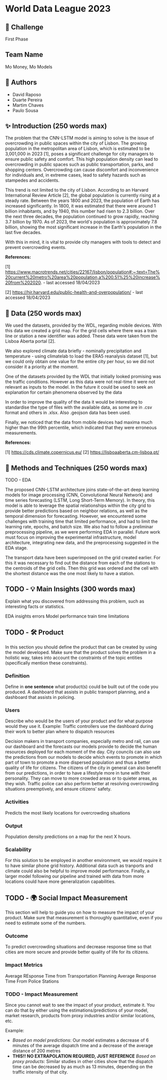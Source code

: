 ﻿# World Data League 2023

## 🎯 Challenge
First Phase

## Team Name
Mo Money, Mo Models


## 👥 Authors
* David Raposo
* Duarte Pereira
* Martim Chaves
* Paulo Sousa


## ✨ Introduction (250 words max)

The problem that the CNN-LSTM model is aiming to solve is the issue of overcrowding in public spaces within the city of Lisbon. The growing population in the metropolitan area of Lisbon, which is estimated to be 3,001,000 in 2023 [1], poses a significant challenge for city managers to ensure public safety and comfort. This high population density can lead to overcrowding in public spaces such as public transportation, parks, and shopping centers. Overcrowding can cause discomfort and inconvenience for individuals and, in extreme cases, lead to safety hazards such as stampedes and accidents.

This trend is not limited to the city of Lisbon. According to an Harvard International Review Article [2], the global population is currently rising at a steady rate. Between the years 1800 and 2023, the population of Earth has increased significantly. In 1800, it was estimated that there were around 1 billion inhabitants, and by 1940, this number had risen to 2.3 billion. Over the next three decades, the population continued to grow rapidly, reaching 3.7 billion by 1970. As of 2023, the world's population is approximately 7.8 billion, showing the most significant increase in the Earth's population in the last five decades.

With this in mind, it is vital to provide city managers with tools to detect and prevent overcrowding events.

**References:**

[1] https://www.macrotrends.net/cities/22167/lisbon/population#:~:text=The%20current%20metro%20area%20population,a%200.51%25%20increase%20from%202020. - last accessed 18/04/2023

[2] https://hir.harvard.edu/public-health-and-overpopulation/ - last accessed 18/04/2023


## 🔢 Data (250 words max)

We used the datasets, provided by the WDL, regarding mobile devices.
With this data we created a grid map. For the grid cells where there was a train line or station a new identifier was added. These data were taken from the Lisboa Aberta portal [2].

We also explored climate data briefly - nominally precipitation and temperature - using climatelab to load the ERA5 reanalysis dataset [1], but we could only obtain one value for the entire city per hour, so we did not consider it a priority at the moment.

One of the datasets provided by the WDL that initially looked promising was the traffic conditions. However as this data were not real-time it were not relevant as inputs to the model. In the future it could be used to seek an explanation for certain phenomena observed by the data

In order to improve the quality of the data it would be interesting to standardise the type of files with the available data, as some are in .csv format and others in .xlsx. Also .geojson data has been used.

Finally, we noticed that the data from mobile devices had maxima much higher than the 99th percentile, which indicated that they were erroneous measurements. 


**References:**

[1] https://cds.climate.copernicus.eu/
[2] https://lisboaaberta.cm-lisboa.pt/



## 🧮 Methods and Techniques (250 words max)

TODO - EDA

The proposed CNN-LSTM architecture joins state-of-the-art deep learning models for image processing (CNN, Convolutional Neural Network) and time series forecasting (LSTM, Long Short-Term Memory). In theory, this model is able to leverage the spatial relationships within the city grid to provide better predictions based on neighbor relations, as well as the temporal dimension for forecasting. However, we encountered some challenges with training time that limited performance, and had to limit the learning rate, epochs, and batch size. We also had to follow a preliminar preprocessing pipeline, as we were performing EDA in parallel. Future work must focus on improving the experimental infrastructure, model architecture, integrating new data, and the preprocessing suggested in the EDA stage.

The transport data have been superimposed on the grid created earlier. For this it was necessary to find out the distance from each of the stations to the centroids of the grid cells. Then this grid was ordered and the cell with the shortest distance was the one most likely to have a station. 	


## TODO - 💡 Main Insights (300 words max)
Explain what you discovered from addressing this problem, such as interesting facts or statistics.

EDA insights
errors
Model
performance
train time limitations

## TODO - 🛠️ Product
In this section you should define the product that can be created by using the model developed. Make sure that the product solves the problem in a holistic way, takes into account the constraints of the topic entities (specifically mention these constraints).
### Definition
Define in **one sentence** what product(s) could be built out of the code you produced.
A dashboard that assists in public transport planning, and a dashboard that assists in policing.


### Users
Describe who would be the users of your product and for what purpose would they use it.
Example: Traffic controllers use the dashboard during their work to better plan where to dispatch resources

Decision makers in transport companies, especially metro and rail, can use our dashboard and the forecasts our models provide to decide the human resources deployed for each moment of the day.
City councils can also use the predictions from our models to decide which events to promote in which part of town to promote a more dispersed population and thus a better quality of life for citizens.
The citizens of the city in general can also benefit from our predictions, in order to have a lifestyle more in tune with their personality. They can move to more crowded areas or to quieter areas, as they wish.
Traffic police can also perform better at resolving overcrowding situations preemptively, and ensure citizens’ safety.

### Activities

Predicts the most likely locations for overcrowding situations

### Output
Population density predictions on a map for the next X hours.

###  Scalability

For this solution to be employed in another environment, we would require it to have similar phone grid history. Additional data such as tranports and climate could also be helpful to improve model performance. Finally, a larger model following our pipeline and trained with data from more locations could have more generalization capabilities.

## TODO - 🌍 Social Impact Measurement
This section will help to guide you on how to measure the impact of your product. Make sure that measurement is thoroughly quantitative, even if you need to estimate some of the numbers.
### Outcome
To predict overcrowding situations and decrease response time so that cities are more secure and provide better quality of life for its citizens.


### Impact Metrics
Average REsponse Time from Transportation Planning
Average Response Time From Police Stations


### TODO - Impact Measurement
Since you cannot wait to see the impact of your product, estimate it. You can do that by either using the estimations/predictions of your model, market research, products from proxy industries and/or similar locations, etc.


Example:
* *Based on model predictions*: Our model estimates a decrease of 6 minutes of the average dispatch time and a decrease of the average distance of 200 metres
* **THIS!! NO EXTRAPOLATION REQUIRED, JUST REFERENCE** *Based on proxy products*: Similar studies in other cities show that the dispatch time can be decreased by as much as 13 minutes, depending on the traffic intensity of that city.

